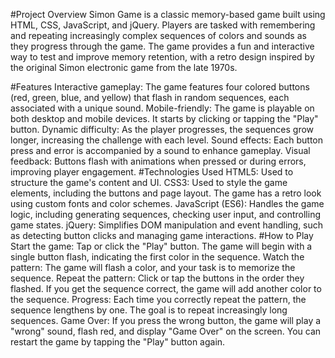 #Project Overview
Simon Game is a classic memory-based game built using HTML, CSS, JavaScript, and jQuery. Players are tasked with remembering and repeating increasingly complex sequences of colors and sounds as they progress through the game. The game provides a fun and interactive way to test and improve memory retention, with a retro design inspired by the original Simon electronic game from the late 1970s.

#Features
Interactive gameplay: The game features four colored buttons (red, green, blue, and yellow) that flash in random sequences, each associated with a unique sound.
Mobile-friendly: The game is playable on both desktop and mobile devices. It starts by clicking or tapping the "Play" button.
Dynamic difficulty: As the player progresses, the sequences grow longer, increasing the challenge with each level.
Sound effects: Each button press and error is accompanied by a sound to enhance gameplay.
Visual feedback: Buttons flash with animations when pressed or during errors, improving player engagement.
#Technologies Used
HTML5: Used to structure the game's content and UI.
CSS3: Used to style the game elements, including the buttons and page layout. The game has a retro look using custom fonts and color schemes.
JavaScript (ES6): Handles the game logic, including generating sequences, checking user input, and controlling game states.
jQuery: Simplifies DOM manipulation and event handling, such as detecting button clicks and managing game interactions.
#How to Play
Start the game: Tap or click the "Play" button. The game will begin with a single button flash, indicating the first color in the sequence.
Watch the pattern: The game will flash a color, and your task is to memorize the sequence.
Repeat the pattern: Click or tap the buttons in the order they flashed. If you get the sequence correct, the game will add another color to the sequence.
Progress: Each time you correctly repeat the pattern, the sequence lengthens by one. The goal is to repeat increasingly long sequences.
Game Over: If you press the wrong button, the game will play a "wrong" sound, flash red, and display "Game Over" on the screen. You can restart the game by tapping the "Play" button again.
